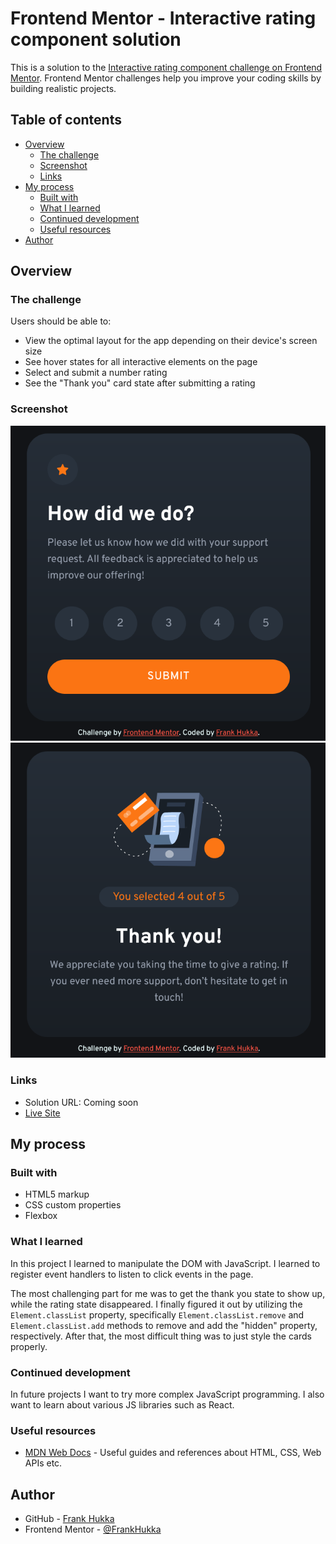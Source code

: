 # Frontend Mentor - Interactive rating component solution

This is a solution to the [Interactive rating component challenge on Frontend Mentor](https://www.frontendmentor.io/challenges/interactive-rating-component-koxpeBUmI). Frontend Mentor challenges help you improve your coding skills by building realistic projects. 

## Table of contents

- [Overview](#overview)
  - [The challenge](#the-challenge)
  - [Screenshot](#screenshot)
  - [Links](#links)
- [My process](#my-process)
  - [Built with](#built-with)
  - [What I learned](#what-i-learned)
  - [Continued development](#continued-development)
  - [Useful resources](#useful-resources)
- [Author](#author)

## Overview

### The challenge

Users should be able to:

- View the optimal layout for the app depending on their device's screen size
- See hover states for all interactive elements on the page
- Select and submit a number rating
- See the "Thank you" card state after submitting a rating

### Screenshot

![Preview of the rating stage](images/Screenshot-rating.png)
![Preview of the thank you stage](images/Screenshot-thanks.png)

### Links

- Solution URL: Coming soon
- [Live Site](https://frankhukka.github.io/intracomp/)

## My process

### Built with

- HTML5 markup
- CSS custom properties
- Flexbox

### What I learned

In this project I learned to manipulate the DOM with JavaScript. I learned to register event handlers to listen to click events in the page.

The most challenging part for me was to get the thank you state to show up, while the rating state disappeared. I finally figured it out by utilizing the `Element.classList` property, specifically `Element.classList.remove` and `Element.classList.add` methods to remove and add the "hidden" property, respectively. After that, the most difficult thing was to just style the cards properly.

### Continued development

In future projects I want to try more complex JavaScript programming. I also want to learn about various JS libraries such as React.

### Useful resources

- [MDN Web Docs](https://developer.mozilla.org/en-US/) - Useful guides and references about HTML, CSS, Web APIs etc.

## Author

- GitHub - [Frank Hukka](https://github.com/FrankHukka)
- Frontend Mentor - [@FrankHukka](https://www.frontendmentor.io/profile/FrankHukka)
